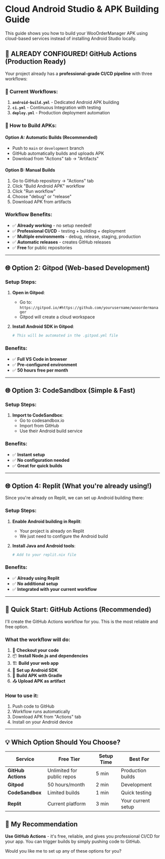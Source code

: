# Cloud Android Studio & APK Building Guide

This guide shows you how to build your WooOrderManager APK using cloud-based services instead of installing Android Studio locally.

## 🎉 **ALREADY CONFIGURED!** GitHub Actions (Production Ready)

Your project already has a **professional-grade CI/CD pipeline** with three workflows:

### 🔧 Current Workflows:

1. **`android-build.yml`** - Dedicated Android APK building
2. **`ci.yml`** - Continuous Integration with testing
3. **`deploy.yml`** - Production deployment automation

### 📱 How to Build APKs:

#### **Option A: Automatic Builds (Recommended)**
- Push to `main` or `development` branch
- GitHub automatically builds and uploads APK
- Download from "Actions" tab → "Artifacts"

#### **Option B: Manual Builds**
1. Go to GitHub repository → "Actions" tab
2. Click "Build Android APK" workflow
3. Click "Run workflow"
4. Choose "debug" or "release"
5. Download APK from artifacts

### Workflow Benefits:
- ✅ **Already working** - no setup needed!
- ✅ **Professional CI/CD** - testing + building + deployment
- ✅ **Multiple environments** - debug, release, staging, production
- ✅ **Automatic releases** - creates GitHub releases
- ✅ **Free** for public repositories

---

## 🌐 Option 2: Gitpod (Web-based Development)

### Setup Steps:

1. **Open in Gitpod**:
   - Go to: `https://gitpod.io/#https://github.com/yourusername/wooordermanager`
   - Gitpod will create a cloud workspace

2. **Install Android SDK in Gitpod**:
   ```bash
   # This will be automated in the .gitpod.yml file
   ```

### Benefits:
- ✅ **Full VS Code in browser**
- ✅ **Pre-configured environment**
- ✅ **50 hours free per month**

---

## 🌐 Option 3: CodeSandbox (Simple & Fast)

### Setup Steps:

1. **Import to CodeSandbox**:
   - Go to codesandbox.io
   - Import from GitHub
   - Use their Android build service

### Benefits:
- ✅ **Instant setup**
- ✅ **No configuration needed**
- ✅ **Great for quick builds**

---

## 🌐 Option 4: Replit (What you're already using!)

Since you're already on Replit, we can set up Android building there:

### Setup Steps:

1. **Enable Android building in Replit**:
   - Your project is already on Replit
   - We just need to configure the Android build

2. **Install Java and Android tools**:
   ```bash
   # Add to your replit.nix file
   ```

### Benefits:
- ✅ **Already using Replit**
- ✅ **No additional setup**
- ✅ **Integrated with your current workflow**

---

## 🚀 Quick Start: GitHub Actions (Recommended)

I'll create the GitHub Actions workflow for you. This is the most reliable and free option.

### What the workflow will do:
1. 🔄 **Checkout your code**
2. 📦 **Install Node.js and dependencies**
3. 🏗️ **Build your web app**
4. 📱 **Set up Android SDK**
5. 🔧 **Build APK with Gradle**
6. 📤 **Upload APK as artifact**

### How to use it:
1. Push code to GitHub
2. Workflow runs automatically
3. Download APK from "Actions" tab
4. Install on your Android device

---

## 💡 Which Option Should You Choose?

| Service | Free Tier | Setup Time | Best For |
|---------|-----------|------------|----------|
| **GitHub Actions** | Unlimited for public repos | 5 min | Production builds |
| **Gitpod** | 50 hours/month | 2 min | Development |
| **CodeSandbox** | Limited builds | 1 min | Quick testing |
| **Replit** | Current platform | 3 min | Your current setup |

## 🎯 My Recommendation

**Use GitHub Actions** - it's free, reliable, and gives you professional CI/CD for your app. You can trigger builds by simply pushing code to GitHub.

Would you like me to set up any of these options for you?
